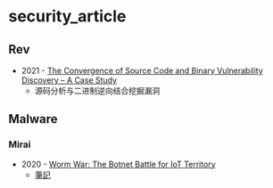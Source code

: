 # security_article


## Rev
- 2021 - [The Convergence of Source Code and Binary Vulnerability Discovery – A Case Study](https://www.s3.eurecom.fr/docs/asiaccs22_mantovani.pdf)
	- 源码分析与二进制逆向结合挖掘漏洞


## Malware

### Mirai
- 2020 - [Worm War: The Botnet Battle for IoT Territory](https://documents.trendmicro.com/assets/white_papers/wp-worm-war-the-botnet-battle-for-iot-territory.pdf)
	- [筆記](Malware/Mirai/war_worm.md)
